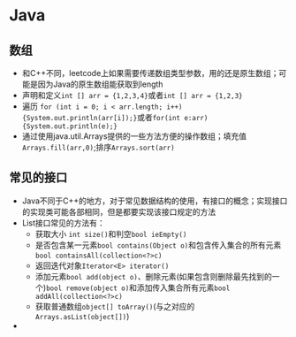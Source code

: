 # Java

## 数组

- 和C++不同，leetcode上如果需要传递数组类型参数，用的还是原生数组；可能是因为Java的原生数组能获取到length
- 声明和定义`int [] arr = {1,2,3,4}`或者`int [] arr = {1,2,3}`
- 遍历 `for (int i = 0; i < arr.length; i++){System.out.println(arr[i]);}`或者`for(int e:arr){System.out.println(e);}`
- 通过使用java.util.Arrays提供的一些方法方便的操作数组；填充值`Arrays.fill(arr,0)`;排序`Arrays.sort(arr)`

## 常见的接口

- Java不同于C++的地方，对于常见数据结构的使用，有接口的概念；实现接口的实现类可能各部相同，但是都要实现该接口规定的方法
- List接口常见的方法有：
  - 获取大小 `int size()`和判空`bool ieEmpty()`
  - 是否包含某一元素`bool contains(Object o)`和包含传入集合的所有元素`bool containsAll(collection<?>c)`
  - 返回迭代对象`Iterator<E> iterator()`
  - 添加元素`bool add(object o)`、删除元素(如果包含则删除最先找到的一个)`bool remove(object o)`和添加传入集合所有元素`bool addAll(collection<?>c)`
  - 获取普通数组`object[] toArray()`(与之对应的`Arrays.asList(object[])`)
-   
